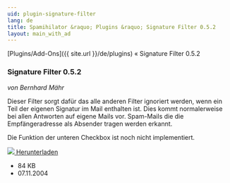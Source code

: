 ```yaml
---
uid: plugin-signature-filter
lang: de
title: Spamihilator &raquo; Plugins &raquo; Signature Filter 0.5.2
layout: main_with_ad
---
```


[Plugins/Add-Ons]({{ site.url }}/de/plugins) &laquo; Signature Filter 0.5.2

### Signature Filter 0.5.2

_von Bernhard Mähr_

Dieser Filter sorgt dafür das alle anderen Filter ignoriert werden, wenn ein Teil der eigenen Signatur im Mail enthalten ist. Dies kommt normalerweise bei allen Antworten auf eigene Mails vor.
Spam-Mails die die Empfängeradresse als Absender tragen werden erkannt.

Die Funktion der unteren Checkbox ist noch nicht implementiert.

<div class="downloadsection">
<a href="http://www.spamihilator.com/updates/plugins/maehr/Signature_0_5_2.exe" class="radius button left" id="download-button"><img src="{{site.url}}/images/download-arrow.png"> Herunterladen</a>
<ul id="download-notes">
<li>84 KB</li>
<li>07.11.2004</li>
</ul>
</div>

